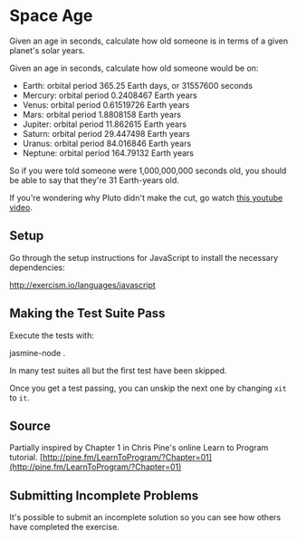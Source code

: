 # Space Age

Given an age in seconds, calculate how old someone is in terms of a given planet's solar years.

Given an age in seconds, calculate how old someone would be on:

  - Earth: orbital period 365.25 Earth days, or 31557600 seconds
  - Mercury: orbital period 0.2408467 Earth years
  - Venus: orbital period 0.61519726 Earth years
  - Mars: orbital period 1.8808158 Earth years
  - Jupiter: orbital period 11.862615 Earth years
  - Saturn: orbital period 29.447498 Earth years
  - Uranus: orbital period 84.016846 Earth years
  - Neptune: orbital period 164.79132 Earth years

So if you were told someone were 1,000,000,000 seconds old, you should
be able to say that they're 31 Earth-years old.

If you're wondering why Pluto didn't make the cut, go watch [this
youtube video](http://www.youtube.com/watch?v=Z_2gbGXzFbs).

## Setup

Go through the setup instructions for JavaScript to
install the necessary dependencies:

http://exercism.io/languages/javascript

## Making the Test Suite Pass

Execute the tests with:

  jasmine-node .

In many test suites all but the first test have been skipped.

Once you get a test passing, you can unskip the next one by
changing `xit` to `it`.

## Source

Partially inspired by Chapter 1 in Chris Pine's online Learn to Program tutorial. [http://pine.fm/LearnToProgram/?Chapter=01](http://pine.fm/LearnToProgram/?Chapter=01)

## Submitting Incomplete Problems
It's possible to submit an incomplete solution so you can see how others have completed the exercise.

